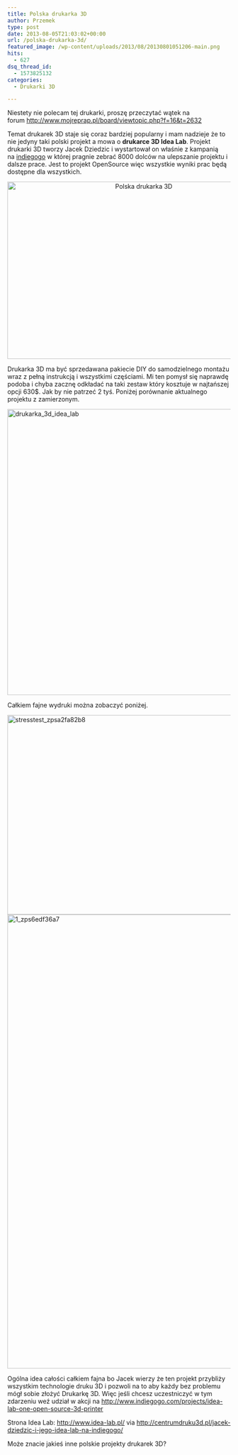 ```yaml
---
title: Polska drukarka 3D
author: Przemek
type: post
date: 2013-08-05T21:03:02+00:00
url: /polska-drukarka-3d/
featured_image: /wp-content/uploads/2013/08/20130801051206-main.png
hits:
  - 627
dsq_thread_id:
  - 1573825132
categories:
  - Drukarki 3D

---
```

Niestety nie polecam tej drukarki, proszę przeczytać wątek na forum <http://www.mojreprap.pl/board/viewtopic.php?f=16&t=2632>

Temat drukarek 3D staje się coraz bardziej popularny i mam nadzieje że to nie jedyny taki polski projekt a mowa o **drukarce 3D Idea Lab**. Projekt drukarki 3D tworzy Jacek Dziedzic i wystartował on właśnie z kampanią na <a title="Polska drukarka 3d" href="http://www.indiegogo.com/projects/idea-lab-one-open-source-3d-printer" target="_blank">indiegogo</a> w której pragnie zebrać 8000 dolców na ulepszanie projektu i dalsze prace. Jest to projekt OpenSource więc wszystkie wyniki prac będą dostępne dla wszystkich.

<p style="text-align: center;">
  <a href="http://techfreak.pl/wp-content/uploads/2013/08/20130801051206-main.png"><img class="aligncenter size-full wp-image-4622" title="Polska drukarka 3D" alt="Polska drukarka 3D" src="http://techfreak.pl/wp-content/uploads/2013/08/20130801051206-main.png" width="600" height="400" /></a>
</p>

Drukarka 3D ma być sprzedawana pakiecie DIY do samodzielnego montażu wraz z pełną instrukcją i wszystkimi częściami. Mi ten pomysł się naprawdę podoba i chyba zacznę odkładać na taki zestaw który kosztuje w najtańszej opcji 630$. Jak by nie patrzeć 2 tyś. Poniżej porównanie aktualnego projektu z zamierzonym.

[<img class="aligncenter size-full wp-image-4626" alt="drukarka_3d_idea_lab" src="http://techfreak.pl/wp-content/uploads/2013/08/drukarka_3d_idea_lab.jpg" width="1084" height="645" />][1]

Całkiem fajne wydruki można zobaczyć poniżej.

[<img class="aligncenter size-full wp-image-4628" alt="stresstest_zpsa2fa82b8" src="http://techfreak.pl/wp-content/uploads/2013/08/stresstest_zpsa2fa82b8.jpg" width="600" height="450" />][2] [<img class="aligncenter size-full wp-image-4629" alt="1_zps6edf36a7" src="http://techfreak.pl/wp-content/uploads/2013/08/1_zps6edf36a7.jpg" width="910" height="1024" />][3]

Ogólna idea całości całkiem fajna bo Jacek wierzy że ten projekt przybliży wszystkim technologie druku 3D i pozwoli na to aby każdy bez problemu mógł sobie złożyć Drukarkę 3D. Więc jeśli chcesz uczestniczyć w tym zdarzeniu weź udział w akcji na <http://www.indiegogo.com/projects/idea-lab-one-open-source-3d-printer>

Strona Idea Lab: <http://www.idea-lab.pl/> via <http://centrumdruku3d.pl/jacek-dziedzic-i-jego-idea-lab-na-indiegogo/>

Może znacie jakieś inne polskie projekty drukarek 3D?

 [1]: http://techfreak.pl/wp-content/uploads/2013/08/drukarka_3d_idea_lab.jpg
 [2]: http://techfreak.pl/wp-content/uploads/2013/08/stresstest_zpsa2fa82b8.jpg
 [3]: http://techfreak.pl/wp-content/uploads/2013/08/1_zps6edf36a7.jpg